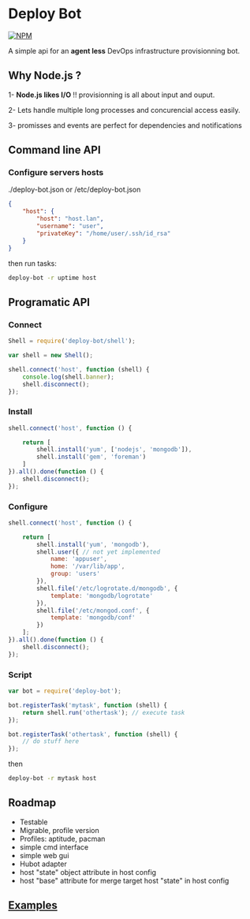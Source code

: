 
Deploy Bot
==========

[![NPM](http://img.shields.io/npm/v/deploy-bot.svg)](https://www.npmjs.org/package/deploy-bot)

A simple api for an **agent less** DevOps infrastructure provisionning bot.

Why Node.js ?
-------------

1- **Node.js likes I/O** !! provisionning is all about input and ouput.

2- Lets handle multiple long processes and concurencial access easily.

3- promisses and events are perfect for dependencies and notifications


Command line API
----------------

### Configure servers hosts

./deploy-bot.json or /etc/deploy-bot.json
```json
{
    "host": {
        "host": "host.lan",
        "username": "user",
        "privateKey": "/home/user/.ssh/id_rsa"
    }
}
```

then run tasks:

```bash
deploy-bot -r uptime host
```


Programatic API
---------------

### Connect

```javascript
Shell = require('deploy-bot/shell');

var shell = new Shell();

shell.connect('host', function (shell) {
    console.log(shell.banner);
    shell.disconnect();
});
```

### Install

```javascript
shell.connect('host', function () {

    return [
        shell.install('yum', ['nodejs', 'mongodb']),
        shell.install('gem', 'foreman')
    ]
}).all().done(function () {
    shell.disconnect();
});
```


### Configure

```javascript
shell.connect('host', function () {

    return [
        shell.install('yum', 'mongodb'),
        shell.user({ // not yet implemented
            name: 'appuser',
            home: '/var/lib/app',
            group: 'users'
        }),
        shell.file('/etc/logrotate.d/mongodb', {
            template: 'mongodb/logrotate'
        }),
        shell.file('/etc/mongod.conf', {
            template: 'mongodb/conf'
        })
    ];
}).all().done(function () {
    shell.disconnect();
});
```

### Script

```javascript
var bot = require('deploy-bot');

bot.registerTask('mytask', function (shell) {
    return shell.run('othertask'); // execute task
});

bot.registerTask('othertask', function (shell) {
    // do stuff here
});
```

then

```sh
deploy-bot -r mytask host
```

Roadmap
-------

- Testable
- Migrable, profile version
- Profiles: aptitude, pacman
- simple cmd interface
- simple web gui
- Hubot adapter
- host "state" object attribute in host config
- host "base" attribute for merge target host "state" in host config



[Examples](examples)
--------------------
